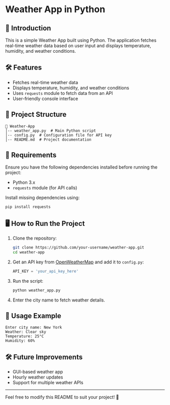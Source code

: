 # Weather App in Python

## 📌 Introduction
This is a simple Weather App built using Python. The application fetches real-time weather data based on user input and displays temperature, humidity, and weather conditions.

## 🛠 Features
- Fetches real-time weather data
- Displays temperature, humidity, and weather conditions
- Uses `requests` module to fetch data from an API
- User-friendly console interface

## 📂 Project Structure
```
📁 Weather-App
│-- weather_app.py  # Main Python script
│-- config.py  # Configuration file for API key
│-- README.md  # Project documentation
```

## 🚀 Requirements
Ensure you have the following dependencies installed before running the project:

- Python 3.x
- `requests` module (for API calls)

Install missing dependencies using:
```sh
pip install requests
```

## 🖥 How to Run the Project
1. Clone the repository:
   ```sh
   git clone https://github.com/your-username/weather-app.git
   cd weather-app
   ```
2. Get an API key from [OpenWeatherMap](https://openweathermap.org/api) and add it to `config.py`:
   ```python
   API_KEY = 'your_api_key_here'
   ```
3. Run the script:
   ```sh
   python weather_app.py
   ```
4. Enter the city name to fetch weather details.

## 📝 Usage Example
```
Enter city name: New York
Weather: Clear sky
Temperature: 25°C
Humidity: 60%
```

## 🛠 Future Improvements
- GUI-based weather app
- Hourly weather updates
- Support for multiple weather APIs



---
Feel free to modify this README to suit your project! 🚀

